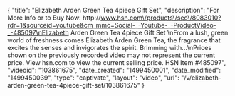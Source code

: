 {
    "title": "Elizabeth Arden Green Tea 4piece Gift Set",
    "description": "For More Info or to Buy Now: http:\/\/www.hsn.com\/products\/seo\/8083010?rdr=1&sourceid=youtube&cm_mmc=Social-_-Youtube-_-ProductVideo-_-485097\nElizabeth Arden Green Tea 4piece Gift Set \nFrom a lush, green world of freshness comes Elizabeth Arden Green Tea, the fragrance that excites the senses and invigorates the spirit. Brimming with...\nPrices shown on the previously recorded video may not represent the current price.  View hsn.com to view the current selling price. HSN Item #485097",
    "videoid": "103861675",
    "date_created": "1499450001",
    "date_modified": "1499450039",
    "type": "captivate",
    "layout": "video",
    "url": "\/v\/elizabeth-arden-green-tea-4piece-gift-set\/103861675"
}